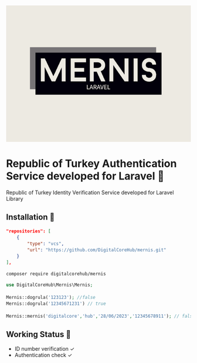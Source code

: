 <img src="mernis-laravel-logo.png">

# Republic of Turkey Authentication Service developed for Laravel 🪪

Republic of Turkey Identity Verification Service developed for Laravel Library

## Installation 🚀
```JSON
"repositories": [
    {
        "type": "vcs",
        "url": "https://github.com/DigitalCoreHub/mernis.git"
    }
],
```
```bash
composer require digitalcorehub/mernis
```

```php
use DigitalCoreHub\Mernis\Mernis;

Mernis::dogrula('123123'); //false
Mernis::dogrula('12345671231') // true

Mernis::mernis('digitalcore','hub','28/06/2023','12345678911'); // false && true
```
## Working Status 🚀
* ID number verification ✓
* Authentication check ✓